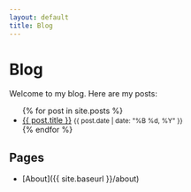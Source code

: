```yaml
---
layout: default
title: Blog
---
```


# Blog

Welcome to my blog. Here are my posts:

<ul>
  {% for post in site.posts %}
    <li>
      <a href="{{ post.url | prepend: site.baseurl }}">{{ post.title }}</a>
      <small>{{ post.date | date: "%B %d, %Y" }}</small>
    </li>
  {% endfor %}
</ul>

## Pages
- [About]({{ site.baseurl }}/about)